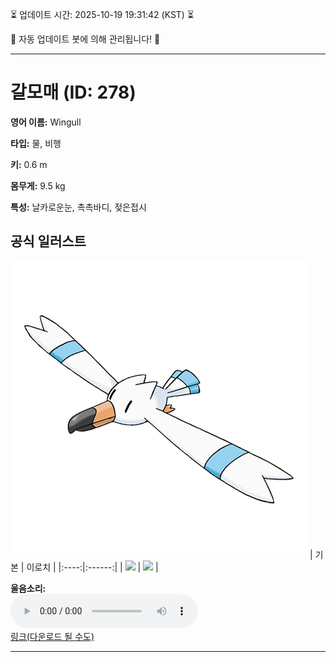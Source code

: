 
⏳ 업데이트 시간: 2025-10-19 19:31:42 (KST) ⏳

🤖 자동 업데이트 봇에 의해 관리됩니다! 🤖

---

# 갈모매 (ID: 278)
**영어 이름:** Wingull

**타입:** 물, 비행

**키:** 0.6 m

**몸무게:** 9.5 kg

**특성:** 날카로운눈, 촉촉바디, 젖은접시

## 공식 일러스트
![](https://raw.githubusercontent.com/PokeAPI/sprites/master/sprites/pokemon/other/official-artwork/278.png)
| 기본 | 이로치 |
|:----:|:------:|
| <img src="http://play.pokemonshowdown.com/sprites/ani/wingull.gif" width="200"> | <img src="http://play.pokemonshowdown.com/sprites/ani-shiny/wingull.gif" width="200"> |

**울음소리:**<br><audio controls src="https://raw.githubusercontent.com/PokeAPI/cries/main/cries/pokemon/latest/278.ogg"></audio><br> [링크(다운로드 될 수도)](https://raw.githubusercontent.com/PokeAPI/cries/main/cries/pokemon/latest/278.ogg)


---
